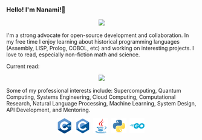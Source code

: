 ### Hello! I'm Nanami!👋

<div id="header" align="center">
  <img src="https://media.giphy.com/media/v1.Y2lkPTc5MGI3NjExOGJqZnUyazBjcGo1czF1dDc3M3hneDE1M3Q1dXFnbDJ3bzVoa3llciZlcD12MV9pbnRlcm5hbF9naWZfYnlfaWQmY3Q9Zw/citBl9yPwnUOs/giphy.gif" width = "300"/>
</div>


I'm a strong advocate for open-source development and collaboration. In my free time I enjoy learning about historical programming languages (Assembly, LISP, Prolog, COBOL, etc) and working on interesting projects. 
I love to read, especially non-fiction math and science.

Current read:
<div id="header" align="center">
  <img src="[https://media.giphy.com/media/v1.Y2lkPTc5MGI3NjExOGJqZnUyazBjcGo1czF1dDc3M3hneDE1M3Q1dXFnbDJ3bzVoa3llciZlcD12MV9pbnRlcm5hbF9naWZfYnlfaWQmY3Q9Zw/citBl9yPwnUOs/giphy.gif](https://prodimage.images-bn.com/pimages/9780393302417_p0_v4_s600x595.jpg)" width = "300"/>
</div>

Some of my professional interests include:
Supercomputing, Quantum Computing, Systems Engineering, Cloud Computing, Computational Research, Natural Language Processing, Machine Learning, System Design, API Development, and Mentoring.

<div align="center" >
  <img src="https://github.com/devicons/devicon/blob/master/icons/cplusplus/cplusplus-original.svg" title="C++" alt="C++" width="40" height="40"/>&nbsp;
  <img src="https://github.com/devicons/devicon/blob/master/icons/c/c-original.svg" title="C" alt="C" width="40" height="40"/>&nbsp;
  <img src="https://github.com/devicons/devicon/blob/master/icons/java/java-original.svg" title="Java" alt="Java" width="40" height="40"/>&nbsp;
  <img src="https://github.com/devicons/devicon/blob/master/icons/python/python-original.svg" title="Python" alt="Python" width="40" height="40"/>&nbsp;
  <img src="https://github.com/devicons/devicon/blob/master/icons/go/go-original-wordmark.svg" title="Go" alt="Go" width="40" height="40"/>&nbsp;
</div>
